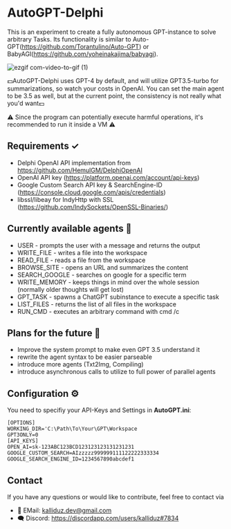 # AutoGPT-Delphi
This is an experiment to create a fully autonomous GPT-instance to solve arbitrary Tasks. Its functionality is similar to Auto-GPT(https://github.com/Torantulino/Auto-GPT) or BabyAGI(https://github.com/yoheinakajima/babyagi).

![ezgif com-video-to-gif (1)](https://user-images.githubusercontent.com/15607730/232590795-d923039a-b32c-423a-ab3c-f8e3ad80abf6.gif)


💵AutoGPT-Delphi uses GPT-4 by default, and will utilize GPT3.5-turbo for summarizations, so watch your costs in OpenAI. You can set the main agent to be 3.5 as well,
but at the current point, the consistency is not really what you'd want💵

⚠ Since the program can potentially execute harmful operations, it's recommended to run it inside a VM ⚠

## Requirements ✓
  - Delphi OpenAI API implementation from https://github.com/HemulGM/DelphiOpenAI
  - OpenAI API key (https://platform.openai.com/account/api-keys)
  - Google Custom Search API key & SearchEngine-ID (https://console.cloud.google.com/apis/credentials)
  - libssl/libeay for IndyHttp with SSL (https://github.com/IndySockets/OpenSSL-Binaries/)
## Currently available agents 🤖
  - USER          - prompts the user with a message and returns the output
  - WRITE_FILE    - writes a file into the workspace
  - READ_FILE     - reads a file from the workspace
  - BROWSE_SITE   - opens an URL and summarizes the content
  - SEARCH_GOOGLE - searches on google for a specific term 
  - WRITE_MEMORY  - keeps things in mind over the whole session (normally older thoughts will get lost)
  - GPT_TASK      - spawns a ChatGPT subinstance to execute a specific task
  - LIST_FILES    - returns the list of all files in the workspace
  - RUN_CMD       - executes an arbitrary command with cmd /c
## Plans for the future 🔮
  - Improve the system prompt to make even GPT 3.5 understand it
  - rewrite the agent syntax to be easier parseable
  - introduce more agents (Txt2Img, Compiling)
  - introduce asynchronous calls to utilize to full power of parallel agents
## Configuration ⚙
You need to specifiy your API-Keys and Settings in **AutoGPT.ini**:
```
[OPTIONS]
WORKING_DIR='C:\Path\To\Your\GPT\Workspace
GPT3ONLY=0
[API_KEYS]
OPEN_AI=sk-123ABC123BCD123123123131231231
GOOGLE_CUSTOM_SEARCH=AIzzzzz999999111122222333334
GOOGLE_SEARCH_ENGINE_ID=1234567890abcdef1

```

## Contact
If you have any questions or would like to contribute, feel free to contact via 
  - 📧 EMail: kalliduz.dev@gmail.com
  - 🗨 Discord: https://discordapp.com/users/kalliduz#7834
 
